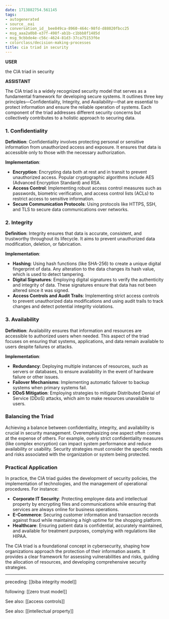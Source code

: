 ```yaml
---
date: 1713882754.561145
tags:
- autogenerated
- source__oai
- conversation_id__bee849ca-8960-464c-98fd-d88020fbcc25
- msg_aaa2a0b8-e37f-498f-ab1b-c1bbb8f1485d
- msg_9cbbde4e-c56c-4624-81d3-37ca75153f6e
- colorclass/decision-making-processes
title: cia triad in security
---
```


**USER**

the CIA triad in security


**ASSISTANT**

The CIA triad is a widely recognized security model that serves as a fundamental framework for developing secure systems. It outlines three key principles—Confidentiality, Integrity, and Availability—that are essential to protect information and ensure the reliable operation of systems. Each component of the triad addresses different security concerns but collectively contributes to a holistic approach to securing data.

### 1. Confidentiality

**Definition**: Confidentiality involves protecting personal or sensitive information from unauthorized access and exposure. It ensures that data is accessible only to those with the necessary authorization.

**Implementation**:
- **Encryption**: Encrypting data both at rest and in transit to prevent unauthorized access. Popular cryptographic algorithms include AES (Advanced Encryption Standard) and RSA.
- **Access Control**: Implementing robust access control measures such as passwords, biometric verification, and access control lists (ACLs) to restrict access to sensitive information.
- **Secure Communication Protocols**: Using protocols like HTTPS, SSH, and TLS to secure data communications over networks.

### 2. Integrity

**Definition**: Integrity ensures that data is accurate, consistent, and trustworthy throughout its lifecycle. It aims to prevent unauthorized data modification, deletion, or fabrication.

**Implementation**:
- **Hashing**: Using hash functions (like SHA-256) to create a unique digital fingerprint of data. Any alteration to the data changes its hash value, which is used to detect tampering.
- **Digital Signatures**: Employing digital signatures to verify the authenticity and integrity of data. These signatures ensure that data has not been altered since it was signed.
- **Access Controls and Audit Trails**: Implementing strict access controls to prevent unauthorized data modifications and using audit trails to track changes and detect potential integrity violations.

### 3. Availability

**Definition**: Availability ensures that information and resources are accessible to authorized users when needed. This aspect of the triad focuses on ensuring that systems, applications, and data remain available to users despite failures or attacks.

**Implementation**:
- **Redundancy**: Deploying multiple instances of resources, such as servers or databases, to ensure availability in the event of hardware failure or other issues.
- **Failover Mechanisms**: Implementing automatic failover to backup systems when primary systems fail.
- **DDoS Mitigation**: Employing strategies to mitigate Distributed Denial of Service (DDoS) attacks, which aim to make resources unavailable to users.

### Balancing the Triad

Achieving a balance between confidentiality, integrity, and availability is crucial in security management. Overemphasizing one aspect often comes at the expense of others. For example, overly strict confidentiality measures (like complex encryption) can impact system performance and reduce availability or usability. Security strategies must consider the specific needs and risks associated with the organization or system being protected.

### Practical Application

In practice, the CIA triad guides the development of security policies, the implementation of technologies, and the management of operational procedures. For instance:
- **Corporate IT Security**: Protecting employee data and intellectual property by encrypting files and communications while ensuring that services are always online for business operations.
- **E-Commerce**: Securing customer information and transaction records against fraud while maintaining a high uptime for the shopping platform.
- **Healthcare**: Ensuring patient data is confidential, accurately maintained, and available for treatment purposes, complying with regulations like HIPAA.

The CIA triad is a foundational concept in cybersecurity, shaping how organizations approach the protection of their information assets. It provides a clear framework for assessing vulnerabilities and risks, guiding the allocation of resources, and developing comprehensive security strategies.


---

preceding: [[biba integrity model]]  


following: [[zero trust model]]

See also: [[access controls]]


See also: [[intellectual property]]